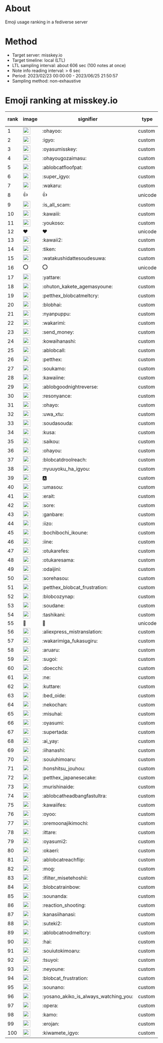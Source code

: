 # About
Emoji usage ranking in a fediverse server

# Method
- Target server: misskey.io
- Target timeline: local (LTL)
- LTL sampling interval: about 606 sec (100 notes at once)
- Note info reading interval: > 6 sec
- Period: 2023/02/23 00:00:00 - 2023/06/25 21:50:57 
- Sampling method: non-exhaustive

# Emoji ranking at misskey.io

|rank|image|signifier|type|frequency score|
|----|----|----|----|----|
|1|<img height="24" src="https://misskey.io/emoji/ohayoo.webp">|:ohayoo:|custom|152200|
|2|<img height="24" src="https://misskey.io/emoji/igyo.webp">|:igyo:|custom|112365|
|3|<img height="24" src="https://misskey.io/emoji/oyasumisskey.webp">|:oyasumisskey:|custom|66767|
|4|<img height="24" src="https://misskey.io/emoji/ohayougozaimasu.webp">|:ohayougozaimasu:|custom|40846|
|5|<img height="24" src="https://misskey.io/emoji/ablobcatfloofpat.webp">|:ablobcatfloofpat:|custom|32112|
|6|<img height="24" src="https://misskey.io/emoji/super_igyo.webp">|:super_igyo:|custom|30403|
|7|<img height="24" src="https://misskey.io/emoji/wakaru.webp">|:wakaru:|custom|28406|
|8|👍|👍|unicode|24370|
|9|<img height="24" src="https://misskey.io/emoji/is_all_scam.webp">|:is_all_scam:|custom|23354|
|10|<img height="24" src="https://misskey.io/emoji/kawaiii.webp">|:kawaiii:|custom|21387|
|11|<img height="24" src="https://misskey.io/emoji/youkoso.webp">|:youkoso:|custom|19403|
|12|❤|❤|unicode|18664|
|13|<img height="24" src="https://misskey.io/emoji/kawaii2.webp">|:kawaii2:|custom|17983|
|14|<img height="24" src="https://misskey.io/emoji/tiken.webp">|:tiken:|custom|16670|
|15|<img height="24" src="https://misskey.io/emoji/watakushidattesoudesuwa.webp">|:watakushidattesoudesuwa:|custom|15950|
|16|⭕|⭕|unicode|15682|
|17|<img height="24" src="https://misskey.io/emoji/yattare.webp">|:yattare:|custom|15394|
|18|<img height="24" src="https://misskey.io/emoji/ohuton_kakete_agemasyoune.webp">|:ohuton_kakete_agemasyoune:|custom|15100|
|19|<img height="24" src="https://misskey.io/emoji/petthex_blobcatmeltcry.webp">|:petthex_blobcatmeltcry:|custom|14649|
|20|<img height="24" src="https://misskey.io/emoji/blobhai.webp">|:blobhai:|custom|14359|
|21|<img height="24" src="https://misskey.io/emoji/nyanpuppu.webp">|:nyanpuppu:|custom|14153|
|22|<img height="24" src="https://misskey.io/emoji/wakarimi.webp">|:wakarimi:|custom|14098|
|23|<img height="24" src="https://misskey.io/emoji/send_money.webp">|:send_money:|custom|13137|
|24|<img height="24" src="https://misskey.io/emoji/kowaihanashi.webp">|:kowaihanashi:|custom|12389|
|25|<img height="24" src="https://misskey.io/emoji/ablobcall.webp">|:ablobcall:|custom|11757|
|26|<img height="24" src="https://misskey.io/emoji/petthex.webp">|:petthex:|custom|11113|
|27|<img height="24" src="https://misskey.io/emoji/soukamo.webp">|:soukamo:|custom|11026|
|28|<img height="24" src="https://misskey.io/emoji/kawaiine.webp">|:kawaiine:|custom|10676|
|29|<img height="24" src="https://misskey.io/emoji/ablobgoodnightreverse.webp">|:ablobgoodnightreverse:|custom|10611|
|30|<img height="24" src="https://misskey.io/emoji/resonyance.webp">|:resonyance:|custom|10503|
|31|<img height="24" src="https://misskey.io/emoji/ohayo.webp">|:ohayo:|custom|9827|
|32|<img height="24" src="https://misskey.io/emoji/uwa_xtu.webp">|:uwa_xtu:|custom|9615|
|33|<img height="24" src="https://misskey.io/emoji/soudasouda.webp">|:soudasouda:|custom|9570|
|34|<img height="24" src="https://misskey.io/emoji/kusa.webp">|:kusa:|custom|9414|
|35|<img height="24" src="https://misskey.io/emoji/saikou.webp">|:saikou:|custom|9078|
|36|<img height="24" src="https://misskey.io/emoji/ohayou.webp">|:ohayou:|custom|9030|
|37|<img height="24" src="https://misskey.io/emoji/blobcatdroolreach.webp">|:blobcatdroolreach:|custom|7949|
|38|<img height="24" src="https://misskey.io/emoji/nyuuyoku_ha_igyou.webp">|:nyuuyoku_ha_igyou:|custom|7768|
|39|<img height="24" src="https://misskey.io/emoji/a.webp">|:a:|custom|7505|
|40|<img height="24" src="https://misskey.io/emoji/umasou.webp">|:umasou:|custom|7503|
|41|<img height="24" src="https://misskey.io/emoji/erait.webp">|:erait:|custom|7390|
|42|<img height="24" src="https://misskey.io/emoji/sore.webp">|:sore:|custom|7346|
|43|<img height="24" src="https://misskey.io/emoji/ganbare.webp">|:ganbare:|custom|7076|
|44|<img height="24" src="https://misskey.io/emoji/iizo.webp">|:iizo:|custom|6962|
|45|<img height="24" src="https://misskey.io/emoji/bochibochi_ikoune.webp">|:bochibochi_ikoune:|custom|6768|
|46|<img height="24" src="https://misskey.io/emoji/iine.webp">|:iine:|custom|6723|
|47|<img height="24" src="https://misskey.io/emoji/otukarefes.webp">|:otukarefes:|custom|6441|
|48|<img height="24" src="https://misskey.io/emoji/otukaresama.webp">|:otukaresama:|custom|6409|
|49|<img height="24" src="https://misskey.io/emoji/odaijini.webp">|:odaijini:|custom|6375|
|50|<img height="24" src="https://misskey.io/emoji/sorehasou.webp">|:sorehasou:|custom|6301|
|51|<img height="24" src="https://misskey.io/emoji/petthex_blobcat_frustration.webp">|:petthex_blobcat_frustration:|custom|6121|
|52|<img height="24" src="https://misskey.io/emoji/blobcozynap.webp">|:blobcozynap:|custom|6010|
|53|<img height="24" src="https://misskey.io/emoji/soudane.webp">|:soudane:|custom|5857|
|54|<img height="24" src="https://misskey.io/emoji/tashikani.webp">|:tashikani:|custom|5781|
|55|🎉|🎉|unicode|5532|
|56|<img height="24" src="https://misskey.io/emoji/aliexpress_mistranslation.webp">|:aliexpress_mistranslation:|custom|5419|
|57|<img height="24" src="https://misskey.io/emoji/wakarimiga_fukasugiru.webp">|:wakarimiga_fukasugiru:|custom|5257|
|58|<img height="24" src="https://misskey.io/emoji/aruaru.webp">|:aruaru:|custom|5215|
|59|<img height="24" src="https://misskey.io/emoji/sugoi.webp">|:sugoi:|custom|5131|
|60|<img height="24" src="https://misskey.io/emoji/doecchi.webp">|:doecchi:|custom|5010|
|61|<img height="24" src="https://misskey.io/emoji/ne.webp">|:ne:|custom|4999|
|62|<img height="24" src="https://misskey.io/emoji/kuttare.webp">|:kuttare:|custom|4998|
|63|<img height="24" src="https://misskey.io/emoji/bed_oide.webp">|:bed_oide:|custom|4975|
|64|<img height="24" src="https://misskey.io/emoji/nekochan.webp">|:nekochan:|custom|4889|
|65|<img height="24" src="https://misskey.io/emoji/misuhai.webp">|:misuhai:|custom|4783|
|66|<img height="24" src="https://misskey.io/emoji/oyasumi.webp">|:oyasumi:|custom|4746|
|67|<img height="24" src="https://misskey.io/emoji/supertada.webp">|:supertada:|custom|4745|
|68|<img height="24" src="https://misskey.io/emoji/ai_yay.webp">|:ai_yay:|custom|4691|
|69|<img height="24" src="https://misskey.io/emoji/iihanashi.webp">|:iihanashi:|custom|4653|
|70|<img height="24" src="https://misskey.io/emoji/souiuhimoaru.webp">|:souiuhimoaru:|custom|4634|
|71|<img height="24" src="https://misskey.io/emoji/honshitsu_jouhou.webp">|:honshitsu_jouhou:|custom|4558|
|72|<img height="24" src="https://misskey.io/emoji/petthex_japanesecake.webp">|:petthex_japanesecake:|custom|4484|
|73|<img height="24" src="https://misskey.io/emoji/murishinaide.webp">|:murishinaide:|custom|4378|
|74|<img height="24" src="https://misskey.io/emoji/ablobcatheadbangfastultra.webp">|:ablobcatheadbangfastultra:|custom|4298|
|75|<img height="24" src="https://misskey.io/emoji/kawaiifes.webp">|:kawaiifes:|custom|4196|
|76|<img height="24" src="https://misskey.io/emoji/oyoo.webp">|:oyoo:|custom|4168|
|77|<img height="24" src="https://misskey.io/emoji/oremoonajikimochi.webp">|:oremoonajikimochi:|custom|4079|
|78|<img height="24" src="https://misskey.io/emoji/ittare.webp">|:ittare:|custom|3959|
|79|<img height="24" src="https://misskey.io/emoji/oyasumi2.webp">|:oyasumi2:|custom|3879|
|80|<img height="24" src="https://misskey.io/emoji/okaeri.webp">|:okaeri:|custom|3836|
|81|<img height="24" src="https://misskey.io/emoji/ablobcatreachflip.webp">|:ablobcatreachflip:|custom|3833|
|82|<img height="24" src="https://misskey.io/emoji/mog.webp">|:mog:|custom|3694|
|83|<img height="24" src="https://misskey.io/emoji/ifilter_misetehoshii.webp">|:ifilter_misetehoshii:|custom|3694|
|84|<img height="24" src="https://misskey.io/emoji/blobcatrainbow.webp">|:blobcatrainbow:|custom|3604|
|85|<img height="24" src="https://misskey.io/emoji/sounanda.webp">|:sounanda:|custom|3582|
|86|<img height="24" src="https://misskey.io/emoji/reaction_shooting.webp">|:reaction_shooting:|custom|3563|
|87|<img height="24" src="https://misskey.io/emoji/kanasiihanasi.webp">|:kanasiihanasi:|custom|3535|
|88|<img height="24" src="https://misskey.io/emoji/suteki2.webp">|:suteki2:|custom|3379|
|89|<img height="24" src="https://misskey.io/emoji/ablobcatnodmeltcry.webp">|:ablobcatnodmeltcry:|custom|3369|
|90|<img height="24" src="https://misskey.io/emoji/hai.webp">|:hai:|custom|3338|
|91|<img height="24" src="https://misskey.io/emoji/souiutokimoaru.webp">|:souiutokimoaru:|custom|3318|
|92|<img height="24" src="https://misskey.io/emoji/tsuyoi.webp">|:tsuyoi:|custom|3289|
|93|<img height="24" src="https://misskey.io/emoji/neyoune.webp">|:neyoune:|custom|3264|
|94|<img height="24" src="https://misskey.io/emoji/blobcat_frustration.webp">|:blobcat_frustration:|custom|3256|
|95|<img height="24" src="https://misskey.io/emoji/sounano.webp">|:sounano:|custom|3236|
|96|<img height="24" src="https://misskey.io/emoji/yosano_akiko_is_always_watching_you.webp">|:yosano_akiko_is_always_watching_you:|custom|3183|
|97|<img height="24" src="https://misskey.io/emoji/opera.webp">|:opera:|custom|3147|
|98|<img height="24" src="https://misskey.io/emoji/kamo.webp">|:kamo:|custom|3005|
|99|<img height="24" src="https://misskey.io/emoji/erojan.webp">|:erojan:|custom|2996|
|100|<img height="24" src="https://misskey.io/emoji/kiwamete_igyo.webp">|:kiwamete_igyo:|custom|2993|
